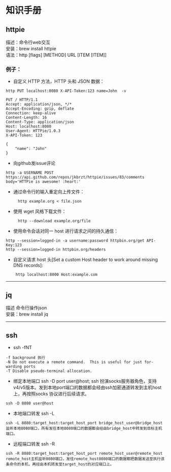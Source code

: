 # 知识手册


## httpie
描述：命令行web交互  
安装：brew install httpie  
语法：http [flags] [METHOD] URL [ITEM [ITEM]]

### 例子：
- 自定义 HTTP 方法，HTTP 头和 JSON 数据：

```	
http PUT localhost:8080 X-API-Token:123 name=John  -v

PUT / HTTP/1.1
Accept: application/json, */*
Accept-Encoding: gzip, deflate
Connection: keep-alive
Content-Length: 16
Content-Type: application/json
Host: localhost:8080
User-Agent: HTTPie/1.0.3
X-API-Token: 123

{
    "name": "John"
}
```

- 向github发issue评论

```
http -a USERNAME POST https://api.github.com/repos/jkbrzt/httpie/issues/83/comments body='HTTPie is awesome! :heart:'
```

- 通过命令行的输入重定向上传文件：

		http example.org < file.json 

- 使用 wget 风格下载文件：
		
		http --download example.org/file

- 使用命令会话对同一 host 进行请求之间的持久通信：
```
http --session=logged-in -a username:password httpbin.org/get API-Key:123
http --session=logged-in httpbin.org/headers
```

-  自定义请求 host 头[Set a custom Host header to work around missing DNS records]:

		http localhost:8000 Host:example.com







----------------
## jq
描述 命令行操作json  
安装：brew install jq  


-----
## ssh 
- ssh -fNT
```
-f background 执行
-N Do not execute a remote command.  This is useful for just for-warding ports
-T Disable pseudo-terminal allocation.
``` 
- 绑定本地端口 ssh -D port user@host; ssh 扮演socks服务器角色，支持v4/v5版本。发到本地port端口的数据都会经由ssh加密通道转发到主机host上，再按照socks
协议进行后续请求。
```
ssh -D 8080 user@host
```
- 本地端口转发 ssh -L
```
ssh -L 8080:target_host:target_host_port bridge_host_user@bridge_host
监听本地8080端口，所有发往本地8080端口的数据都会经由bridge_host中转发到目标主机端口。
```
- 远程端口转发 ssh -R 
```
ssh -R 8080:target_host:target_host_port remote_host_user@remote_host
remote_host主机监听8080端口，发往remote_host8080端口的数据都把数据发送至执行该条命令的本机，再经由本机转发至target_host的对应端口上。

```